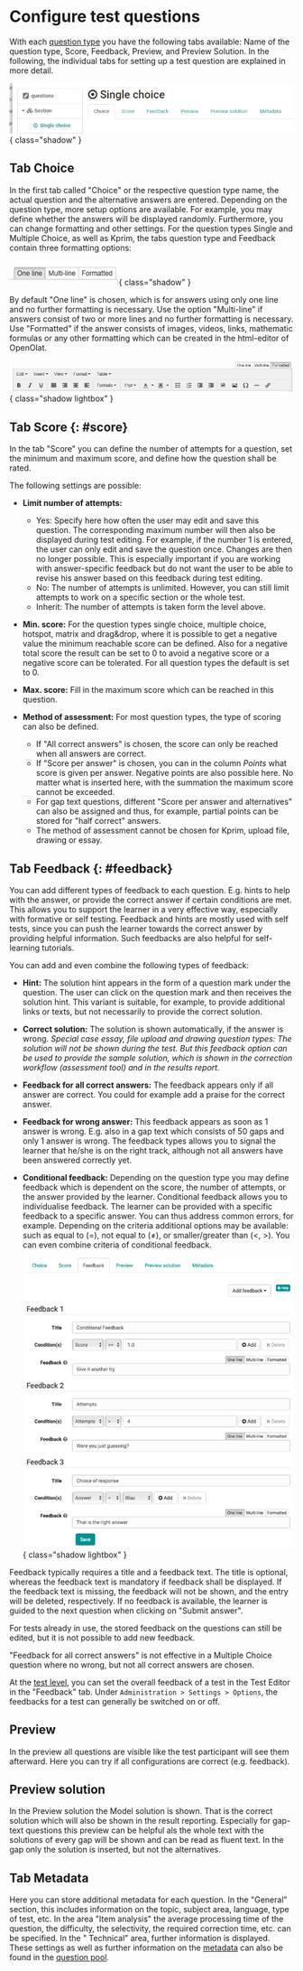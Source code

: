 # Configure test questions

With each [question type](Test_question_types.md) you have the following tabs available: Name of the question type, Score, Feedback, Preview, and Preview Solution. In the following, the individual tabs for setting up a test question are explained in more detail.

![Question items tabs](assets/question_editor_tabs.png){ class="shadow" }

## Tab Choice

In the first tab called "Choice" or the respective question type name, the actual question and the alternative answers are entered. Depending on the question type, more setup options are available. For example, you may define whether the answers will be displayed randomly. Furthermore, you can change formatting and other settings. For the question types Single and Multiple Choice, as well as Kprim, the tabs question type and Feedback contain three formatting options:

![Three formats for text](assets/three_formats.jpg){ class="shadow" }

By default "One line" is chosen, which is for answers using only one line and no further formatting is necessary. Use the option "Multi-line" if answers consist of two or more lines and no further formatting is necessary. Use "Formatted" if the answer consists of images, videos, links, mathematic formulas or any other formatting which can be created in the html-editor of OpenOlat.

![Editor to format text](assets/formatted_editor.jpg){ class="shadow lightbox" }

## Tab Score {: #score}

In the tab "Score" you can define the number of attempts for a question, set the minimum and maximum score, and define how the question shall be rated.

The following settings are possible:

* **Limit number of attempts:**

    * Yes: Specify here how often the user may edit and save this question. The corresponding maximum number will then also be displayed during test editing. For example, if the number 1 is entered, the user can only edit and save the question once. Changes are then no longer possible. This is especially important if you are working with answer-specific feedback but do not want the user to be able to revise his answer based on this feedback during test editing.
    * No: The number of attempts is unlimited. However, you can still limit attempts to work on a specific section or the whole test.
    * Inherit: The number of attempts is taken form the level above.

* **Min. score:** For the question types single choice, multiple choice, hotspot, matrix and drag&drop, where it is possible to get a negative value the minimum reachable score can be defined. Also for a negative total score the result can be set to 0 to avoid a negative score or a negative score can be tolerated. For all question types the default is set to 0.

* **Max. score:** Fill in the maximum score which can be reached in this question.

* **Method of assessment:** For most question types, the type of scoring can also be defined.  

    * If "All correct answers" is chosen, the score can only be reached when all answers are correct.
    * If "Score per answer" is chosen, you can in the column _Points_ what score is given per answer. Negative points are also possible here. No matter what is inserted here, with the summation the maximum score cannot be exceeded.
    * For gap text questions, different "Score per answer and alternatives" can also be assigned and thus, for example, partial points can be stored for "half correct" answers.
    * The method of assessment cannot be chosen for Kprim, upload file, drawing or essay.

## Tab Feedback {: #feedback}

You can add different types of feedback to each question. E.g. hints to help with the answer, or provide the correct answer if certain conditions are met. This allows you to support the learner in a very effective way, especially with formative or self testing. Feedback and hints are mostly used with self tests, since you can push the learner towards the correct answer by providing helpful information. Such feedbacks are also helpful for self-learning tutorials.  

You can add and even combine the following types of feedback:

* **Hint:** The solution hint appears in the form of a question mark under the question. The user can click on the question mark and then receives the solution hint. This variant is suitable, for example, to provide additional links or texts, but not necessarily to provide the correct solution.  
* **Correct solution:** The solution is shown automatically, if the answer is wrong. _Special case essay, file upload and drawing question types: The solution will not be shown during the test. But this feedback option can be used to provide the sample solution, which is shown in the correction workflow (assessment tool) and in the results report._
* **Feedback for all correct answers:** The feedback appears only if all answer are correct. You could for example add a praise for the correct answer.
* **Feedback for wrong answer:** This feedback appears as soon as 1 answer is wrong. E.g. also in a gap text which consists of 50 gaps and only 1 answer is wrong. The feedback types allows you to signal the learner that he/she is on the right track, although not all answers have been answered correctly yet.
* **Conditional feedback:** Depending on the question type you may define feedback which is dependent on the score, the number of attempts, or the answer provided by the learner. Conditional feedback allows you to individualise feedback. The learner can be provided with a specific feedback to a specific answer. You can thus address common errors, for example. Depending on the criteria additional options may be available: such as equal to (=), not equal to (≠), or smaller/greater than (<, >). You can even combine criteria of conditional feedback.

  ![Conditional feedback](assets/Bedingte_Feedbacks.png){ class="shadow lightbox" }

Feedback typically requires a title and a feedback text. The title is optional, whereas the feedback text is mandatory if feedback shall be displayed. If the feedback text is missing, the feedback will not be shown, and the entry will be deleted, respectively. If no feedback is available, the learner is guided to the next question when clicking on "Submit answer".

For tests already in use, the stored feedback on the questions can still be edited, but it is not possible to add new feedback.

"Feedback for all correct answers" is not effective in a Multiple Choice question where no wrong, but not all correct answers are chosen.

At the [test level](Configure_tests.md), you can set the overall feedback of a test in the Test Editor in the "Feedback" tab. Under `Administration > Settings > Options`, the feedbacks for a test can generally be switched on or off.

## Preview

In the preview all questions are visible like the test participant will see them afterward. Here you can try if all configurations are correct (e.g. feedback).

## Preview solution

In the Preview solution the Model solution is shown. That is the correct solution which will also be shown in the result reporting. Especially for gap-text questions this preview can be helpful als the whole text with the solutions of every gap will be shown and can be read as fluent text. In the gap only the solution is inserted, but not the alternatives.

## Tab Metadata

Here you can store additional metadata for each question. In the "General" section, this includes information on the topic, subject area, language, type of test, etc. In the area "Item analysis" the average processing time of the question, the difficulty, the selectivity, the required correction time, etc. can be specified. In the " Technical" area, further information is displayed. These settings as well as further information on the [metadata](../area_modules/Item_Detailed_View.md) can also be found in the [question pool](../area_modules/Question_Bank.md).
